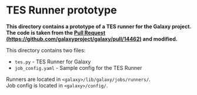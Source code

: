 # TES Runner prototype

**This directory contains a prototype of a TES runner for the Galaxy project. The code is taken from the [Pull Request (https://github.com/galaxyproject/galaxy/pull/14462)](https://github.com/galaxyproject/galaxy/pull/14462) and modified.**

This directory contains two files:
- `tes.py` - TES Runner for Galaxy
- `job_config.yaml` - Sample config for the TES Runner

Runners are located in `<galaxy>/lib/galaxy/jobs/runners/`.  
Job config is located in `<galaxy>/config/`.
